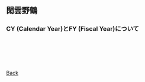 ## 閑雲野鶴

### CY (Calendar Year)とFY (Fiscal Year)について

<p style="margin-top: 100px;"></p>

[Back](./../../)
